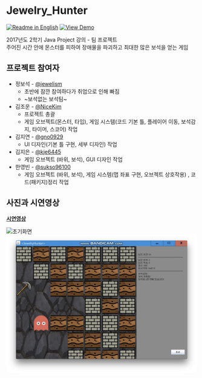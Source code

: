 # Jewelry_Hunter
<!--Project Buttons-->
 [![Readme in English][readme-en-shield]][readme-en-url] [![View Demo][view-demo-shield]][view-demo-url]
 
2017년도 2학기 Java Project 강의 - 팀 프로젝트  
주어진 시간 안에 몬스터를 피하여 장애물을 파괴하고 최대한 많은 보석을 얻는 게임  

## 프로젝트 참여자
- 정보석 - [@jewelism](https://github.com/jewelism)
  - 초반에 잠깐 참여하다가 취업으로 인해 빠짐
  - ~보석없는 보석팀~
- 김조운 - [@NiceKim](https://github.com/NiceKim)
  - 프로젝트 총괄
  - 게임 오브젝트(몬스터, 타입), 게임 시스템(코드 기본 틀, 플레이어 이동, 보석감지, 타이머, 스코어) 작업
- 김지연 - [@gno0929](https://github.com/gno0929)
  - UI 디자인(기본 틀 구현, 세부 디자인) 작업
- 김지은 - [@kje6445](https://github.com/kje6445)
  - 게임 오브젝트 (바위, 보석), GUI 디자인 작업
- 한영빈 - [@sukso96100](https://github.com/sukso96100)
  - 게임 오브젝트 (바위, 보석), 게임 시스템(맵 좌표 구현, 오브젝트 상호작용) , 코드(패키지)정리 작업

## 사진과 시연영상

[**시연영상**](https://youtu.be/aLrWUD4ksNk)  

![초기화면](entry.png)
![플레이 화면](play.png)

<!--Url for Buttons-->
[readme-en-shield]: https://img.shields.io/badge/-readme%20in%20english-2E2E2E?style=for-the-badge
[view-demo-shield]: https://img.shields.io/badge/-%F0%9F%98%8E%20view%20demo-F3F781?style=for-the-badge
[view-demo-url]: https://youtu.be/aLrWUD4ksNk
[readme-en-url]: README.md
